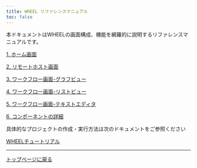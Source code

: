 ```yaml
---
title: WHEEL リファレンスマニュアル
toc: false
---
```

本ドキュメントはWHEELの画面構成、機能を網羅的に説明するリファレンスマニュアルです。

[1. ホーム画面](1_home_screen/)

[2. リモートホスト画面](2_remotehost_screen/)

[3. ワークフロー画面-グラフビュー](3_workflow_screen/1_graphview.html)

[4. ワークフロー画面-リストビュー](3_workflow_screen/2_listview.html)

[5. ワークフロー画面-テキストエディタ](3_workflow_screen/3_editor.html)

[6. コンポーネントの詳細](4_component/)

具体的なプロジェクトの作成・実行方法は次のドキュメントをご参照ください

[WHEELチュートリアル](../2_tutorial/)



--------
[トップページに戻る](../)
